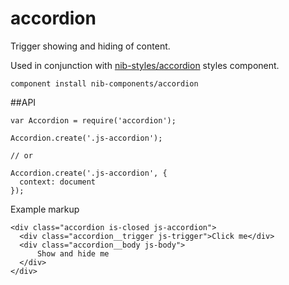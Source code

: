 accordion
=========

Trigger showing and hiding of content.

Used in conjunction with [nib-styles/accordion](https://github.com/nib-styles/accordion) styles component.

    component install nib-components/accordion

##API

    var Accordion = require('accordion');
    
    Accordion.create('.js-accordion');
    
    // or
    
    Accordion.create('.js-accordion', { 
      context: document
    });

Example markup

    <div class="accordion is-closed js-accordion">
      <div class="accordion__trigger js-trigger">Click me</div>
      <div class="accordion__body js-body">
          Show and hide me
      </div>
    </div>

